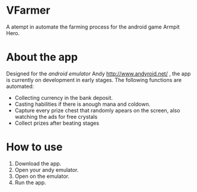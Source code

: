 # VFarmer
A atempt in automate the farming process for the android game Armpit Hero.

# About the app
Designed for the <i>android emulator</i> Andy  http://www.andyroid.net/ , the app is currently on development in early stages. The following functions are automated: 

<ul>
<li>Collecting currency in the bank deposit.</li>
<li>Casting habilities if there is anough mana and coldown.</li>
<li>Capture every prize chest that randomly apears on the screen, also watching the ads for free crystals</li>
<li>Collect prizes after beating stages</li>
</ul>

# How to use

<ol>
<li>Download the app.</li>
<li>Open your andy emulator.</li>
<li>Open on the emulator.</li>
<li>Run the app.</li>
</ol>


